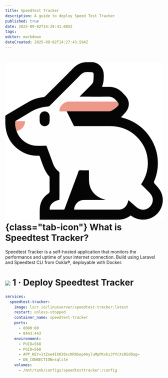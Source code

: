 ```yaml
---
title: Speedtest Tracker
description: A guide to deploy Speed Test Tracker
published: true
date: 2025-09-02T14:29:41.085Z
tags: 
editor: markdown
dateCreated: 2025-09-02T14:27:43.594Z
---
```


# ![](/speedtest-tracker.png){class="tab-icon"} What is Speedtest Tracker?
Speedtest Tracker is a self-hosted application that monitors the performance and uptime of your internet connection. Build using Laravel and Speedtest CLI from Ookla®, deployable with Docker.

# <img src="/docker.png" class="tab-icon"> 1 · Deploy Speedtest Tracker

```yaml
services:
  speedtest-tracker:
    image: lscr.io/linuxserver/speedtest-tracker:latest
    restart: unless-stopped
    container_name: speedtest-tracker
    ports:
      - 8080:80
      - 8443:443
    environment:
      - PUID=568
      - PGID=568
      - APP_KEY=1tZoe4IX020scKR9Sep4myluMpPKvhzJYYcXzRSd0ag=
      - DB_CONNECTION=sqlite
    volumes:
      - /mnt/tank/configs/speedtesttracker:/config
```